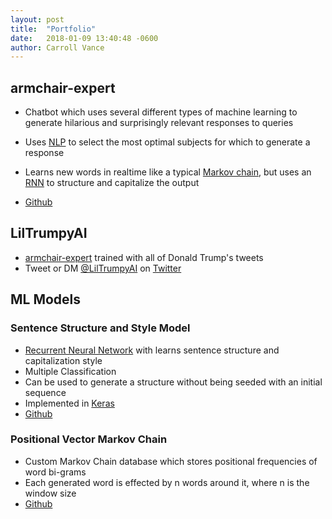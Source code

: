 ```yaml
---
layout: post
title:  "Portfolio"
date:   2018-01-09 13:40:48 -0600
author: Carroll Vance
---
```


## armchair-expert
- Chatbot which uses several different types of machine learning to generate hilarious and surprisingly relevant responses to queries
- Uses [NLP][nlp] to select the most optimal subjects for which to generate a response
- Learns new words in realtime like a typical [Markov chain][markov-chain], but uses an [RNN][rnn] to structure and capitalize the output

- [Github][armchair-expert]
## LilTrumpyAI
- [armchair-expert][armchair-expert] trained with all of Donald Trump's tweets
- Tweet or DM [@LilTrumpyAI][liltrumpy] on [Twitter][liltrumpy]
## ML Models
### Sentence Structure and Style Model
- [Recurrent Neural Network][rnn] with learns sentence structure and capitalization style
- Multiple Classification
- Can be used to generate a structure without being seeded with an initial sequence
- Implemented in [Keras][keras]
- [Github][structure-model]
### Positional Vector Markov Chain
- Custom Markov Chain database which stores positional frequencies of word bi-grams
- Each generated word is effected by n words around it, where n is the window size
- [Github][markov-chain-ng]

[structure-model]: https://github.com/csvance/armchair-expert/blob/master/models/structure.py
[armchair-expert]: https://github.com/csvance/armchair-expert

[aol-reaction-model]: https://github.com/csvance/armchair-expert/blob/master/models/reaction.py
[neighbor-markov-chain]: https://github.com/csvance/armchair-expert/blob/legacy-sql/markov.py
[markov-chain-ng]: https://github.com/csvance/armchair-expert/blob/master/markov.py

[keras]: https://keras.io
[tensorflow]: https://www.tensorflow.org

[nlp]: https://en.wikipedia.org/wiki/Natural_language_processing
[rdbms]: https://en.wikipedia.org/wiki/Relational_database_management_system
[markov-chain]: https://en.wikipedia.org/wiki/Markov_chain
[liltrumpy]: https://twitter.com/LilTrumpyAI
[twitter]: https://twitter.com
[rnn]: https://en.wikipedia.org/wiki/Recurrent_neural_network
